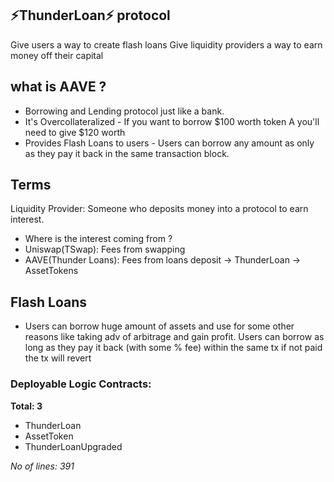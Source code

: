 
## ⚡️ThunderLoan⚡️ protocol
Give users a way to create flash loans
Give liquidity providers a way to earn money off their capital

## what is AAVE ?
- Borrowing and Lending protocol just like a bank.
- It's Overcollateralized - If you want to borrow $100 worth token A you'll need to give $120 worth
- Provides Flash Loans to users - Users can borrow any amount as only as they pay it back in the same transaction block.

## Terms
Liquidity Provider: Someone who deposits money into a protocol to earn interest.
- Where is the interest coming from ?
 - Uniswap(TSwap): Fees from swapping
 - AAVE(Thunder Loans): Fees from loans
    deposit -> ThunderLoan -> AssetTokens

## Flash Loans
- Users can borrow huge amount of assets and use for some other reasons like taking adv of arbitrage and gain profit. Users can borrow as long as they pay it back (with some % fee) within the same tx if not paid the tx will revert



### Deployable Logic Contracts:
**Total: 3**
- ThunderLoan
- AssetToken
- ThunderLoanUpgraded

*No of lines: 391*
